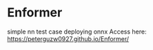 # Enformer
simple nn test case deploying onnx
Access here: https://peterguzw0927.github.io/Enformer/
